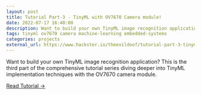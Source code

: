 ```yaml
---
layout: post
title: Tutorial Part-3 - TinyML with OV7670 Camera module!
date: 2022-07-17 16:40:00
description: Want to build your own TinyML image recognition application? This is the third part of the comprehensive tutorial series.
tags: tinyml ov7670 camera machine-learning embedded-systems
categories: projects
external_url: https://www.hackster.io/theevildoof/tutorial-part-3-tinyml-with-ov7670-camera-module-f159c0
---
```


Want to build your own TinyML image recognition application? This is the third part of the comprehensive tutorial series diving deeper into TinyML implementation techniques with the OV7670 camera module.

[Read Tutorial →](https://www.hackster.io/theevildoof/tutorial-part-3-tinyml-with-ov7670-camera-module-f159c0)